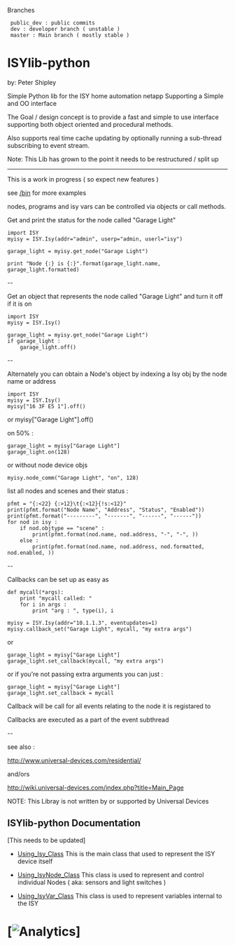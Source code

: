 

Branches
 
     public_dev : public commits
     dev : developer branch ( unstable )
     master : Main branch ( mostly stable )

ISYlib-python
=============

by: Peter Shipley

Simple Python lib for the ISY home automation netapp Supporting a Simple and OO interface


The Goal / design concept is to provide a fast and simple to use interface
supporting both object oriented and procedural methods.

Also supports real time cache updating by optionally running a sub-thread subscribing to event stream.


Note:
    This Lib has grown to the point it needs to be restructured / split up

----

This is a work in progress ( so expect new features )

see [/bin](/bin) for more examples

nodes, programs and isy  vars can be controlled via objects or call methods.

Get and print the status for the node called "Garage Light"

    import ISY
    myisy = ISY.Isy(addr="admin", userp="admin, userl="isy")

    garage_light = myisy.get_node("Garage Light")

    print "Node {:} is {:}".format(garage_light.name, garage_light.formatted)


--

Get an object that represents the node called "Garage Light"
and turn it off if it is on

    import ISY
    myisy = ISY.Isy()

    garage_light = myisy.get_node("Garage Light")
    if garage_light :
        garage_light.off()


--

Alternately you can obtain a Node's object by indexing
a Isy obj by the node name or address

    import ISY
    myisy = ISY.Isy()
    myisy["16 3F E5 1"].off()
or
    myisy["Garage Light"].off()


on 50% :

    garage_light = myisy["Garage Light"]
    garage_light.on(128)

or without node device objs

    myisy.node_comm("Garage Light", "on", 128)

list all nodes and scenes and their status :

    pfmt = "{:<22} {:>12}\t{:<12}{!s:<12}"
    print(pfmt.format("Node Name", "Address", "Status", "Enabled"))
    print(pfmt.format("---------", "-------", "------", "------"))
    for nod in isy :
        if nod.objtype == "scene" :
            print(pfmt.format(nod.name, nod.address, "-", "-", ))
        else :
            print(pfmt.format(nod.name, nod.address, nod.formatted, nod.enabled, ))


--

Callbacks can be set up as easy as

    def mycall(*args):
        print "mycall called: "
        for i in args :
            print "arg : ", type(i), i

    myisy = ISY.Isy(addr="10.1.1.3", eventupdates=1)
    myisy.callback_set("Garage Light", mycall, "my extra args")

or

    garage_light = myisy["Garage Light"]
    garage_light.set_callback(mycall, "my extra args")

or if you're not passing extra arguments you can just :

    garage_light = myisy["Garage Light"]
    garage_light.set_callback = mycall

Callback will be call for all events relating to the node it is registared to

Callbacks are executed as a part of the event subthread 

--

see also :

http://www.universal-devices.com/residential/

and/ors

http://wiki.universal-devices.com/index.php?title=Main_Page

NOTE: This Libray is not written by or supported by Universal Devices




ISYlib-python Documentation
---------------------------
[This needs to be updated]

* [Using_Isy_Class](/docs/Using_Isy_Class.txt) This is the main class that used to represent the ISY device itself

* [Using_IsyNode_Class](/docs/Using_IsyNode_Class.txt) This class is used to represent and control individual Nodes ( aka: sensors and light switches ) 

* [Using_IsyVar_Class](/docs/Using_IsyVar_Class.txt) This class is used to represent variables internal to the ISY

[![Analytics](https://ga-beacon.appspot.com/UA-63572697-1/evilpete/isylib)]
=======

